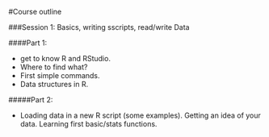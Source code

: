 #Course outline

###Session 1: Basics, writing sscripts, read/write Data

####Part 1:
- get to know R and RStudio. 
- Where to find what? 
- First simple commands. 
- Data structures in R.

#####Part 2:
- Loading data in a new R script (some examples). Getting an idea of your data. Learning first basic/stats functions.

